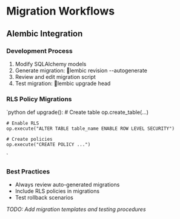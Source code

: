 ﻿# Migration Workflows

## Alembic Integration

### Development Process
1. Modify SQLAlchemy models
2. Generate migration: lembic revision --autogenerate
3. Review and edit migration script
4. Test migration: lembic upgrade head

### RLS Policy Migrations
`python
def upgrade():
    # Create table
    op.create_table(...)
    
    # Enable RLS
    op.execute("ALTER TABLE table_name ENABLE ROW LEVEL SECURITY")
    
    # Create policies
    op.execute("CREATE POLICY ...")
`

### Best Practices
- Always review auto-generated migrations
- Include RLS policies in migrations
- Test rollback scenarios

*TODO: Add migration templates and testing procedures*
